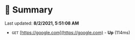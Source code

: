 # 📖 Summary
Last updated: **8/2/2021, 5:51:08 AM**

- `GET` [https://google.com](https://google.com) - **Up** (114ms)
